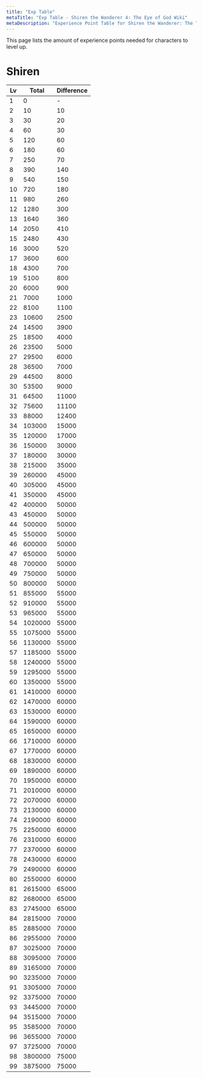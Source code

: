 ```yaml
---
title: "Exp Table"
metaTitle: "Exp Table - Shiren the Wanderer 4: The Eye of God Wiki"
metaDescription: "Experience Point Table for Shiren the Wanderer: The Tower of Fortune and the Dice of Fate"
---
```


This page lists the amount of experience points needed for characters to level up.

# Shiren

|Lv|Total|Difference|
|-|-|-|
|1|0|-|
|2|10|10|
|3|30|20|
|4|60|30|
|5|120|60|
|6|180|60|
|7|250|70|
|8|390|140|
|9|540|150|
|10|720|180|
|11|980|260|
|12|1280|300|
|13|1640|360|
|14|2050|410|
|15|2480|430|
|16|3000|520|
|17|3600|600|
|18|4300|700|
|19|5100|800|
|20|6000|900|
|21|7000|1000|
|22|8100|1100|
|23|10600|2500|
|24|14500|3900|
|25|18500|4000|
|26|23500|5000|
|27|29500|6000|
|28|36500|7000|
|29|44500|8000|
|30|53500|9000|
|31|64500|11000|
|32|75600|11100|
|33|88000|12400|
|34|103000|15000|
|35|120000|17000|
|36|150000|30000|
|37|180000|30000|
|38|215000|35000|
|39|260000|45000|
|40|305000|45000|
|41|350000|45000|
|42|400000|50000|
|43|450000|50000|
|44|500000|50000|
|45|550000|50000|
|46|600000|50000|
|47|650000|50000|
|48|700000|50000|
|49|750000|50000|
|50|800000|50000|
|51|855000|55000|
|52|910000|55000|
|53|965000|55000|
|54|1020000|55000|
|55|1075000|55000|
|56|1130000|55000|
|57|1185000|55000|
|58|1240000|55000|
|59|1295000|55000|
|60|1350000|55000|
|61|1410000|60000|
|62|1470000|60000|
|63|1530000|60000|
|64|1590000|60000|
|65|1650000|60000|
|66|1710000|60000|
|67|1770000|60000|
|68|1830000|60000|
|69|1890000|60000|
|70|1950000|60000|
|71|2010000|60000|
|72|2070000|60000|
|73|2130000|60000|
|74|2190000|60000|
|75|2250000|60000|
|76|2310000|60000|
|77|2370000|60000|
|78|2430000|60000|
|79|2490000|60000|
|80|2550000|60000|
|81|2615000|65000|
|82|2680000|65000|
|83|2745000|65000|
|84|2815000|70000|
|85|2885000|70000|
|86|2955000|70000|
|87|3025000|70000|
|88|3095000|70000|
|89|3165000|70000|
|90|3235000|70000|
|91|3305000|70000|
|92|3375000|70000|
|93|3445000|70000|
|94|3515000|70000|
|95|3585000|70000|
|96|3655000|70000|
|97|3725000|70000|
|98|3800000|75000|
|99|3875000|75000|
